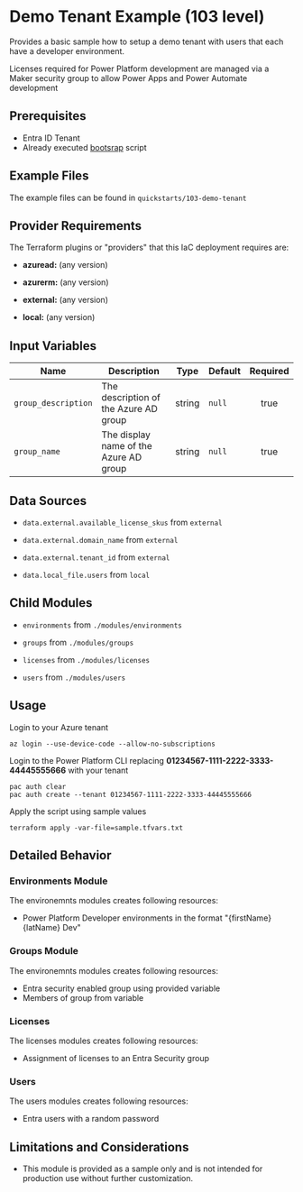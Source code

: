 <!-- This document is auto-generated. Do not edit directly. Make changes to README.md.tmpl instead. -->
# Demo Tenant Example (103 level)

Provides a basic sample how to setup a demo tenant with users that each have a developer environment.

Licenses required for Power Platform development are managed via a Maker security group to allow Power Apps and Power Automate development

## Prerequisites

- Entra ID Tenant
- Already executed [bootsrap](../../bootstrap/README.md) script

## Example Files

The example files can be found in `quickstarts/103-demo-tenant`

## Provider Requirements

The Terraform plugins or "providers" that this IaC deployment requires are:

- **azuread:** (any version)

- **azurerm:** (any version)

- **external:** (any version)

- **local:** (any version)

## Input Variables

| Name | Description | Type | Default | Required |
|------|-------------|------|---------|:--------:|
| `group_description` | The description of the Azure AD group | string | `null` | true |
| `group_name` | The display name of the Azure AD group | string | `null` | true |

## Data Sources

- `data.external.available_license_skus` from `external`

- `data.external.domain_name` from `external`

- `data.external.tenant_id` from `external`

- `data.local_file.users` from `local`

## Child Modules

- `environments` from `./modules/environments`

- `groups` from `./modules/groups`

- `licenses` from `./modules/licenses`

- `users` from `./modules/users`

## Usage

Login to your Azure tenant

```
az login --use-device-code --allow-no-subscriptions
```

Login to the Power Platform CLI replacing **01234567-1111-2222-3333-44445555666** with your tenant

```
pac auth clear
pac auth create --tenant 01234567-1111-2222-3333-44445555666
```

Apply the script using sample values

```
terraform apply -var-file=sample.tfvars.txt
```

## Detailed Behavior

### Environments Module

The environemnts modules creates following resources:

- Power Platform Developer environments in the format "{firstName} {latName} Dev"

### Groups Module

The environemnts modules creates following resources:

- Entra security enabled group using provided variable
- Members of group from variable

### Licenses

The licenses modules creates following resources:

- Assignment of licenses to an Entra Security group

### Users

The users modules creates following resources:

- Entra users with a random password

## Limitations and Considerations

- This module is provided as a sample only and is not intended for production use without further customization.